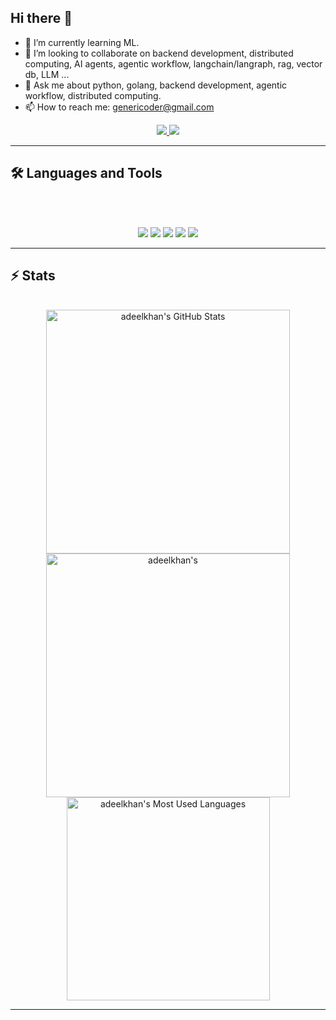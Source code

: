 ## Hi there 👋

<!--
**adeelkhan/adeelkhan** is a ✨ _special_ ✨ repository because its `README.md` (this file) appears on your GitHub profile.

Here are some ideas to get you started:

-->
- 🌱 I’m currently learning ML.
- 👯 I’m looking to collaborate on backend development, distributed computing, AI agents, agentic workflow, langchain/langraph, rag, vector db, LLM ...
- 💬 Ask me about python, golang, backend development, agentic workflow, distributed computing.
- 📫 How to reach me: genericoder@gmail.com

<div align="center">
  <a href="genericoder@gmail.com">
    <img src="https://img.shields.io/badge/Gmail-333333?style=for-the-badge&logo=gmail&logoColor=red" />
  </a>
  <a href="www.linkedin.com/in/adeel-khan-21451b9" target="_blank">
    <img src="https://img.shields.io/badge/LinkedIn-0077B5?style=for-the-badge&logo=linkedin&logoColor=white" target="_blank" />
  </a>
</div>

<hr>

## 🛠️ Languages and Tools
<br>
<br>
<p align="center">
  <img src="https://skillicons.dev/icons?i=c,python,golang,ts,js,nodejs,react,nextjs,django" />
  <img src="https://skillicons.dev/icons?i=mongodb,postgres,mysql,redis,elasticsearch,memcache" />
  <img src="https://skillicons.dev/icons?i=html,css,sass,tailwind,react" />
  <img src="https://skillicons.dev/icons?i=flask,nginx" />
  <img src="https://skillicons.dev/icons?i=azure,aws,gcp,docker,kubernetes" />
</p>

<hr>

## ⚡️ Stats
<br>
<div align=center>
  <img width=390 src="https://github-readme-stats.vercel.app/api?username=adeelkhan&theme=transparent&count_private=true&show_icons=true&rank_icon=github&locale=en" alt="adeelkhan's GitHub Stats" />
  <img width=390 src="https://github-readme-streak-stats.herokuapp.com/?user=adeelkhan&theme=transparent&count_private=true&border_radius=10&locale=en" alt="adeelkhan's" />
  <img width=325 src="https://github-readme-stats.vercel.app/api/top-langs?username=adeelkhan&theme=transparent&layout=donut&hide=css&langs_count=8&border_radius=10&show_icons=true&locale=en" alt="adeelkhan's Most Used Languages" />
</div>
<hr>


